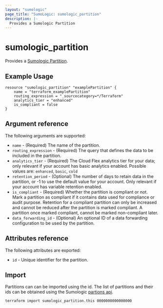 ```yaml
---
layout: "sumologic"
page_title: "SumoLogic: sumologic_partition"
description: |-
  Provides a Sumologic Partition
---
```


# sumologic_partition
Provides a [Sumologic Partition][1].

## Example Usage
```hcl
resource "sumologic_partition" "examplePartition" {
    name = "terraform_examplePartition"
    routing_expression = "_sourcecategory=*/Terraform"
    analytics_tier = "enhanced"
    is_compliant = false
}
```

## Argument reference

The following arguments are supported:

- `name` - (Required) The name of the partition.
- `routing_expression` - (Required) The query that defines the data to be included in the partition.
- `analytics_tier` - (Required) The Cloud Flex analytics tier for your data; only relevant if your account has basic analytics enabled. Possible values are: `enhanced`, `basic`, `cold`
- `retention_period` - (Optional) The number of days to retain data in the partition, or -1 to use the default value for your account. Only relevant if your account has variable retention enabled.
- `is_compliant` - (Required) Whether the partition is compliant or not. Mark a partition as compliant if it contains data used for compliance or audit purpose. Retention for a compliant partition can only be increased and cannot be reduced after the partition is marked compliant. A partition once marked compliant, cannot be marked non-compliant later.
- `data_forwarding_id` - (Optional) An optional ID of a data forwarding configuration to be used by the partition.

## Attributes reference

The following attributes are exported:

- `id` - Unique identifier for the partition.
## Import
Partitions can can be imported using the id. The list of partitions and their ids can be obtained using the Sumologic [partions api][2].

```hcl
terraform import sumologic_partition.this 0000000000000000
```

[1]: https://help.sumologic.com/Manage/Partitions
[2]: https://api.eu.sumologic.com/docs/#operation/listPartitions


